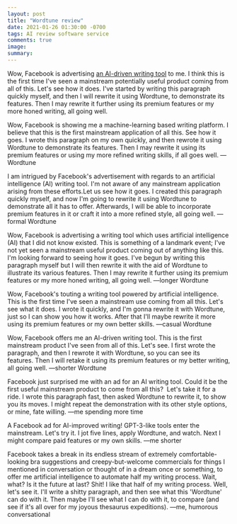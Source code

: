 ```yaml
---
layout: post
title: "Wordtune review"
date: 2021-01-26 01:30:00 -0700
tags: AI review software service
comments: true
image:
summary:
---
```

Wow, Facebook is advertising [an AI-driven writing tool](https://www.wordtune.com/) to me. I think this is the first time I've seen a mainstream potentially useful product coming from all of this. Let's see how it does. I've started by writing this paragraph quickly myself, and then I will rewrite it using Wordtune, to demonstrate its features. Then I may rewrite it further using its premium features or my more honed writing, all going well.

Wow, Facebook is showing me a machine-learning based writing platform. I believe that this is the first mainstream application of all this. See how it goes. I wrote this paragraph on my own quickly, and then rewrote it using Wordtune to demonstrate its features. Then I may rewrite it using its premium features or using my more refined writing skills, if all goes well.
&mdash;Wordtune

I am intrigued by Facebook's advertisement with regards to an artificial intelligence (AI) writing tool. I'm not aware of any mainstream application arising from these efforts.Let us see how it goes. I created this paragraph quickly myself, and now I'm going to rewrite it using Wordtune to demonstrate all it has to offer. Afterwards, I will be able to incorporate premium features in it or craft it into a more refined style, all going well.
&mdash;formal Wordtune

Wow, Facebook is advertising a writing tool which uses artificial intelligence (AI) that I did not know existed. This is something of a landmark event; I've not yet seen a mainstream useful product coming out of anything like this. I'm looking forward to seeing how it goes. I've begun by writing this paragraph myself but I will then rewrite it with the aid of Wordtune to illustrate its various features. Then I may rewrite it further using its premium features or my more honed writing, all going well.
&mdash;longer Wordtune

Wow, Facebook's touting a writing tool powered by artificial intelligence. This is the first time I've seen a mainstream use coming from all this. Let's see what it does. I wrote it quickly, and I'm gonna rewrite it with Wordtune, just so I can show you how it works. After that I'll maybe rewrite it more using its premium features or my own better skills.
&mdash;casual Wordtune

Wow, Facebook offers me an AI-driven writing tool. This is the first mainstream product I've seen from all of this. Let's see. I first wrote the paragraph, and then I rewrote it with Wordtune, so you can see its features. Then I will retake it using its premium features or my better writing, all going well.
&mdash;shorter Wordtune

Facebook just surprised me with an ad for an AI writing tool. Could it be the first useful mainstream product to come from all this?  Let's take it for a ride. I wrote this paragraph fast, then asked Wordtune to rewrite it, to show you its moves. I might repeat the demonstration with its other style options, or mine, fate willing.
&mdash;me spending more time

A Facebook ad for AI-improved writing! GPT-3-like tools enter the mainstream. Let's try it. I jot five lines, apply Wordtune, and watch. Next I might compare paid features or my own skills.
&mdash;me shorter

Facebook takes a break in its endless stream of extremely comfortable-looking bra suggestions and creepy-but-welcome commercials for things I mentioned in conversation or thought of in a dream once or something, to offer me artificial intelligence to automate half my writing process. Wait, what? Is it the future at last? Shit! I like that half of my writing process. Well, let's see it. I'll write a shitty paragraph, and then see what this 'Wordtune' can do with it. Then maybe I'll see what I can do with it, to compare (and see if it's all over for my joyous thesaurus expeditions).
&mdash;me, humorous conversational
